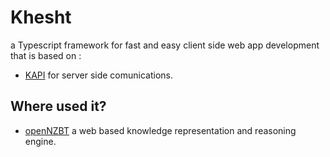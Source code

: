Khesht
======

a Typescript framework for fast and easy client side web app development that is based on :
* [KAPI](https://github.com/sajjad-shirazy/KAPI) for server side comunications.

Where used it? 
----
* [openNZBT](https://github.com/sajjad-shirazy/openNZBT) a web based knowledge representation and reasoning engine.
